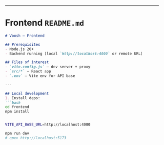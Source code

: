 
---

# Frontend `README.md`
```markdown
# Voosh — Frontend

## Prerequisites
- Node.js 20+
- Backend running (local `http://localhost:4000` or remote URL)

## Files of interest
- `vite.config.js` — dev server + proxy
- `src/*` — React app
- `.env` — Vite env for API base

---

## Local development
1. Install deps:
```bash
cd frontend
npm install


VITE_API_BASE_URL=http://localhost:4000 

npm run dev
# open http://localhost:5173

